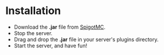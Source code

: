 # Installation

- Download the **.jar** file from [SpigotMC](https://www.spigotmc.org/resources/121873/).
- Stop the server.
- Drag and drop the **.jar** file in your server's plugins directory.
- Start the server, and have fun!
